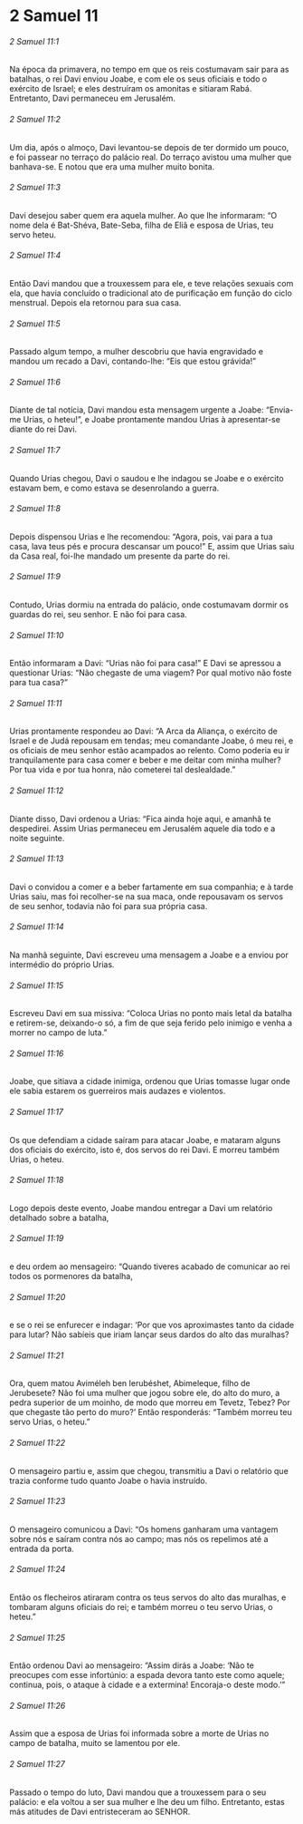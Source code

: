 # 2 Samuel 11

###### 2 Samuel 11:1

Na época da primavera, no tempo em que os reis costumavam sair para as batalhas, o rei Davi enviou Joabe, e com ele os seus oficiais e todo o exército de Israel; e eles destruíram os amonitas e sitiaram Rabá. Entretanto, Davi permaneceu em Jerusalém.

###### 2 Samuel 11:2

Um dia, após o almoço, Davi levantou-se depois de ter dormido um pouco, e foi passear no terraço do palácio real. Do terraço avistou uma mulher que banhava-se. E notou que era uma mulher muito bonita.

###### 2 Samuel 11:3

Davi desejou saber quem era aquela mulher. Ao que lhe informaram: “O nome dela é Bat-Shéva, Bate-Seba, filha de Eliã e esposa de Urias, teu servo heteu.

###### 2 Samuel 11:4

Então Davi mandou que a trouxessem para ele, e teve relações sexuais com ela, que havia concluído o tradicional ato de purificação em função do ciclo menstrual. Depois ela retornou para sua casa.

###### 2 Samuel 11:5

Passado algum tempo, a mulher descobriu que havia engravidado e mandou um recado a Davi, contando-lhe: “Eis que estou grávida!”

###### 2 Samuel 11:6

Diante de tal notícia, Davi mandou esta mensagem urgente a Joabe: “Envia-me Urias, o heteu!”, e Joabe prontamente mandou Urias à apresentar-se diante do rei Davi.

###### 2 Samuel 11:7

Quando Urias chegou, Davi o saudou e lhe indagou se Joabe e o exército estavam bem, e como estava se desenrolando a guerra.

###### 2 Samuel 11:8

Depois dispensou Urias e lhe recomendou: “Agora, pois, vai para a tua casa, lava teus pés e procura descansar um pouco!” E, assim que Urias saiu da Casa real, foi-lhe mandado um presente da parte do rei.

###### 2 Samuel 11:9

Contudo, Urias dormiu na entrada do palácio, onde costumavam dormir os guardas do rei, seu senhor. E não foi para casa.

###### 2 Samuel 11:10

Então informaram a Davi: “Urias não foi para casa!” E Davi se apressou a questionar Urias: “Não chegaste de uma viagem? Por qual motivo não foste para tua casa?”

###### 2 Samuel 11:11

Urias prontamente respondeu ao Davi: “A Arca da Aliança, o exército de Israel e de Judá repousam em tendas; meu comandante Joabe, ó meu rei, e os oficiais de meu senhor estão acampados ao relento. Como poderia eu ir tranquilamente para casa comer e beber e me deitar com minha mulher? Por tua vida e por tua honra, não cometerei tal deslealdade.”

###### 2 Samuel 11:12

Diante disso, Davi ordenou a Urias: “Fica ainda hoje aqui, e amanhã te despedirei. Assim Urias permaneceu em Jerusalém aquele dia todo e a noite seguinte.

###### 2 Samuel 11:13

Davi o convidou a comer e a beber fartamente em sua companhia; e à tarde Urias saiu, mas foi recolher-se na sua maca, onde repousavam os servos de seu senhor, todavia não foi para sua própria casa.

###### 2 Samuel 11:14

Na manhã seguinte, Davi escreveu uma mensagem a Joabe e a enviou por intermédio do próprio Urias.

###### 2 Samuel 11:15

Escreveu Davi em sua missiva: “Coloca Urias no ponto mais letal da batalha e retirem-se, deixando-o só, a fim de que seja ferido pelo inimigo e venha a morrer no campo de luta.”

###### 2 Samuel 11:16

Joabe, que sitiava a cidade inimiga, ordenou que Urias tomasse lugar onde ele sabia estarem os guerreiros mais audazes e violentos.

###### 2 Samuel 11:17

Os que defendiam a cidade saíram para atacar Joabe, e mataram alguns dos oficiais do exército, isto é, dos servos do rei Davi. E morreu também Urias, o heteu.

###### 2 Samuel 11:18

Logo depois deste evento, Joabe mandou entregar a Davi um relatório detalhado sobre a batalha,

###### 2 Samuel 11:19

e deu ordem ao mensageiro: “Quando tiveres acabado de comunicar ao rei todos os pormenores da batalha,

###### 2 Samuel 11:20

e se o rei se enfurecer e indagar: ‘Por que vos aproximastes tanto da cidade para lutar? Não sabíeis que iriam lançar seus dardos do alto das muralhas?

###### 2 Samuel 11:21

Ora, quem matou Aviméleh ben Ierubéshet, Abimeleque, filho de Jerubesete? Não foi uma mulher que jogou sobre ele, do alto do muro, a pedra superior de um moinho, de modo que morreu em Tevetz, Tebez? Por que chegaste tão perto do muro?’ Então responderás: “Também morreu teu servo Urias, o heteu.”

###### 2 Samuel 11:22

O mensageiro partiu e, assim que chegou, transmitiu a Davi o relatório que trazia conforme tudo quanto Joabe o havia instruído.

###### 2 Samuel 11:23

O mensageiro comunicou a Davi: “Os homens ganharam uma vantagem sobre nós e saíram contra nós ao campo; mas nós os repelimos até a entrada da porta.

###### 2 Samuel 11:24

Então os flecheiros atiraram contra os teus servos do alto das muralhas, e tombaram alguns oficiais do rei; e também morreu o teu servo Urias, o heteu.”

###### 2 Samuel 11:25

Então ordenou Davi ao mensageiro: “Assim dirás a Joabe: ‘Não te preocupes com esse infortúnio: a espada devora tanto este como aquele; continua, pois, o ataque à cidade e a extermina! Encoraja-o deste modo.’”

###### 2 Samuel 11:26

Assim que a esposa de Urias foi informada sobre a morte de Urias no campo de batalha, muito se lamentou por ele.

###### 2 Samuel 11:27

Passado o tempo do luto, Davi mandou que a trouxessem para o seu palácio: e ela voltou a ser sua mulher e lhe deu um filho. Entretanto, estas más atitudes de Davi entristeceram ao SENHOR.

